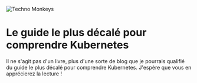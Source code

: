 ![Techno Monkeys](https://user-images.githubusercontent.com/13923756/75614249-2462b900-5b37-11ea-8926-485a78fdbdc9.png)

# Le guide le plus décalé pour comprendre Kubernetes

Il ne s'agit pas d'un livre, plus d'une sorte de blog que je pourrais qualifié du guide le plus décalé pour comprendre Kubernetes. J'espère que vous en apprécierez la lecture !


